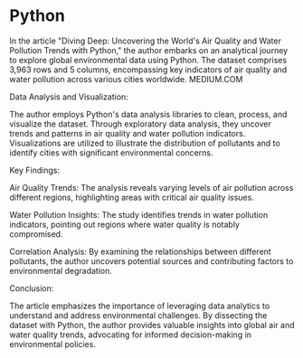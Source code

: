 # Python

In the article "Diving Deep: Uncovering the World's Air Quality and Water Pollution Trends with Python," the author embarks on an analytical journey to explore global environmental data using Python. The dataset comprises 3,963 rows and 5 columns, encompassing key indicators of air quality and water pollution across various cities worldwide. 
MEDIUM.COM

Data Analysis and Visualization:

The author employs Python's data analysis libraries to clean, process, and visualize the dataset. Through exploratory data analysis, they uncover trends and patterns in air quality and water pollution indicators. Visualizations are utilized to illustrate the distribution of pollutants and to identify cities with significant environmental concerns.

Key Findings:

Air Quality Trends: The analysis reveals varying levels of air pollution across different regions, highlighting areas with critical air quality issues.

Water Pollution Insights: The study identifies trends in water pollution indicators, pointing out regions where water quality is notably compromised.

Correlation Analysis: By examining the relationships between different pollutants, the author uncovers potential sources and contributing factors to environmental degradation.

Conclusion:

The article emphasizes the importance of leveraging data analytics to understand and address environmental challenges. By dissecting the dataset with Python, the author provides valuable insights into global air and water quality trends, advocating for informed decision-making in environmental policies.
